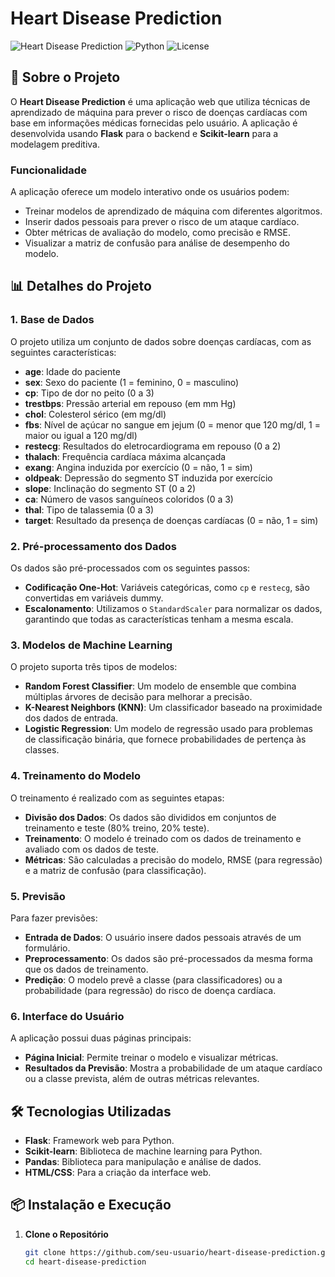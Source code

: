 # Heart Disease Prediction

![Heart Disease Prediction](https://img.shields.io/badge/Flask-1.1.2-blue) ![Python](https://img.shields.io/badge/Python-3.8%2B-yellow) ![License](https://img.shields.io/badge/License-MIT-green)

## 📝 Sobre o Projeto

O **Heart Disease Prediction** é uma aplicação web que utiliza técnicas de aprendizado de máquina para prever o risco de doenças cardíacas com base em informações médicas fornecidas pelo usuário. A aplicação é desenvolvida usando **Flask** para o backend e **Scikit-learn** para a modelagem preditiva.

### Funcionalidade

A aplicação oferece um modelo interativo onde os usuários podem:
- Treinar modelos de aprendizado de máquina com diferentes algoritmos.
- Inserir dados pessoais para prever o risco de um ataque cardíaco.
- Obter métricas de avaliação do modelo, como precisão e RMSE.
- Visualizar a matriz de confusão para análise de desempenho do modelo.

## 📊 Detalhes do Projeto

### 1. **Base de Dados**

O projeto utiliza um conjunto de dados sobre doenças cardíacas, com as seguintes características:
- **age**: Idade do paciente
- **sex**: Sexo do paciente (1 = feminino, 0 = masculino)
- **cp**: Tipo de dor no peito (0 a 3)
- **trestbps**: Pressão arterial em repouso (em mm Hg)
- **chol**: Colesterol sérico (em mg/dl)
- **fbs**: Nível de açúcar no sangue em jejum (0 = menor que 120 mg/dl, 1 = maior ou igual a 120 mg/dl)
- **restecg**: Resultados do eletrocardiograma em repouso (0 a 2)
- **thalach**: Frequência cardíaca máxima alcançada
- **exang**: Angina induzida por exercício (0 = não, 1 = sim)
- **oldpeak**: Depressão do segmento ST induzida por exercício
- **slope**: Inclinação do segmento ST (0 a 2)
- **ca**: Número de vasos sanguíneos coloridos (0 a 3)
- **thal**: Tipo de talassemia (0 a 3)
- **target**: Resultado da presença de doenças cardíacas (0 = não, 1 = sim)

### 2. **Pré-processamento dos Dados**

Os dados são pré-processados com os seguintes passos:
- **Codificação One-Hot**: Variáveis categóricas, como `cp` e `restecg`, são convertidas em variáveis dummy.
- **Escalonamento**: Utilizamos o `StandardScaler` para normalizar os dados, garantindo que todas as características tenham a mesma escala.

### 3. **Modelos de Machine Learning**

O projeto suporta três tipos de modelos:
- **Random Forest Classifier**: Um modelo de ensemble que combina múltiplas árvores de decisão para melhorar a precisão.
- **K-Nearest Neighbors (KNN)**: Um classificador baseado na proximidade dos dados de entrada.
- **Logistic Regression**: Um modelo de regressão usado para problemas de classificação binária, que fornece probabilidades de pertença às classes.

### 4. **Treinamento do Modelo**

O treinamento é realizado com as seguintes etapas:
- **Divisão dos Dados**: Os dados são divididos em conjuntos de treinamento e teste (80% treino, 20% teste).
- **Treinamento**: O modelo é treinado com os dados de treinamento e avaliado com os dados de teste.
- **Métricas**: São calculadas a precisão do modelo, RMSE (para regressão) e a matriz de confusão (para classificação).

### 5. **Previsão**

Para fazer previsões:
- **Entrada de Dados**: O usuário insere dados pessoais através de um formulário.
- **Preprocessamento**: Os dados são pré-processados da mesma forma que os dados de treinamento.
- **Predição**: O modelo prevê a classe (para classificadores) ou a probabilidade (para regressão) do risco de doença cardíaca.

### 6. **Interface do Usuário**

A aplicação possui duas páginas principais:
- **Página Inicial**: Permite treinar o modelo e visualizar métricas.
- **Resultados da Previsão**: Mostra a probabilidade de um ataque cardíaco ou a classe prevista, além de outras métricas relevantes.

## 🛠️ Tecnologias Utilizadas

- **Flask**: Framework web para Python.
- **Scikit-learn**: Biblioteca de machine learning para Python.
- **Pandas**: Biblioteca para manipulação e análise de dados.
- **HTML/CSS**: Para a criação da interface web.

## 📦 Instalação e Execução

1. **Clone o Repositório**
   ```bash
   git clone https://github.com/seu-usuario/heart-disease-prediction.git
   cd heart-disease-prediction
